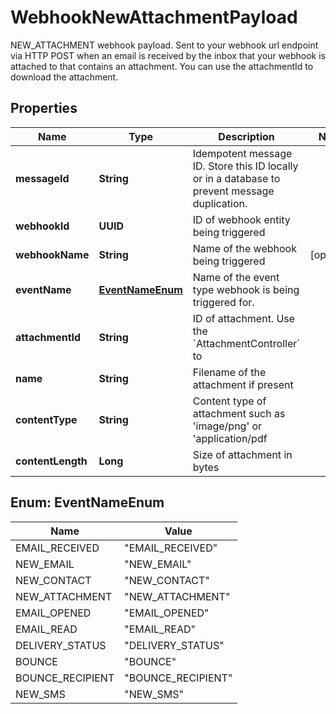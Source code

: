 

# WebhookNewAttachmentPayload

NEW_ATTACHMENT webhook payload. Sent to your webhook url endpoint via HTTP POST when an email is received by the inbox that your webhook is attached to that contains an attachment. You can use the attachmentId to download the attachment.

## Properties

| Name | Type | Description | Notes |
|------------ | ------------- | ------------- | -------------|
|**messageId** | **String** | Idempotent message ID. Store this ID locally or in a database to prevent message duplication. |  |
|**webhookId** | **UUID** | ID of webhook entity being triggered |  |
|**webhookName** | **String** | Name of the webhook being triggered |  [optional] |
|**eventName** | [**EventNameEnum**](#EventNameEnum) | Name of the event type webhook is being triggered for. |  |
|**attachmentId** | **String** | ID of attachment. Use the &#x60;AttachmentController&#x60; to |  |
|**name** | **String** | Filename of the attachment if present |  |
|**contentType** | **String** | Content type of attachment such as &#39;image/png&#39; or &#39;application/pdf |  |
|**contentLength** | **Long** | Size of attachment in bytes |  |



## Enum: EventNameEnum

| Name | Value |
|---- | -----|
| EMAIL_RECEIVED | &quot;EMAIL_RECEIVED&quot; |
| NEW_EMAIL | &quot;NEW_EMAIL&quot; |
| NEW_CONTACT | &quot;NEW_CONTACT&quot; |
| NEW_ATTACHMENT | &quot;NEW_ATTACHMENT&quot; |
| EMAIL_OPENED | &quot;EMAIL_OPENED&quot; |
| EMAIL_READ | &quot;EMAIL_READ&quot; |
| DELIVERY_STATUS | &quot;DELIVERY_STATUS&quot; |
| BOUNCE | &quot;BOUNCE&quot; |
| BOUNCE_RECIPIENT | &quot;BOUNCE_RECIPIENT&quot; |
| NEW_SMS | &quot;NEW_SMS&quot; |



